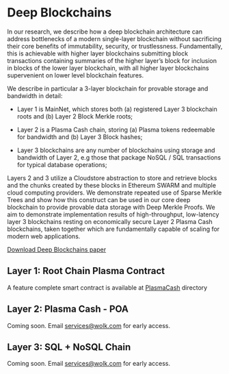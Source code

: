 # Deep Blockchains

In our research, we describe how a deep blockchain architecture can address bottlenecks of a modern single-layer blockchain without sacrificing their core benefits of immutability, security, or trustlessness. Fundamentally, this is achievable with higher layer blockchains submitting block transactions containing summaries of the higher layer’s block for inclusion in blocks of the lower layer blockchain, with all higher layer blockchains supervenient on lower level blockchain features.

We describe in particular a 3-layer blockchain for provable storage and bandwidth in detail:
* Layer 1 is MainNet, which stores both (a) registered Layer 3 blockchain roots and (b) Layer 2 Block Merkle roots;

* Layer 2 is a Plasma Cash chain, storing (a) Plasma tokens redeemable for bandwidth and (b) Layer 3 Block hashes;

* Layer 3 blockchains are any number of blockchains using storage and bandwidth of Layer 2, e.g those that package NoSQL / SQL transactions for typical database operations;

Layers 2 and 3 utilize a Cloudstore abstraction to store and retrieve blocks and the chunks created by these blocks in Ethereum SWARM and multiple cloud computing providers. We demonstrate repeated use of Sparse Merkle Trees and show how this construct can be used in our core deep blockchain to provide provable data storage with Deep Merkle Proofs. We aim to demonstrate implementation results of high-throughput, low-latency layer 3 blockchains resting on  economically secure Layer 2 Plasma Cash blockchains, taken together which are fundamentally capable of scaling for modern web applications.

[Download Deep Blockchains paper](https://github.com/wolkdb/deepblockchains/blob/master/Deep_Blockchains.pdf)

## Layer 1: Root Chain Plasma Contract

A feature complete smart contract is available at [PlasmaCash](https://github.com/wolkdb/deepblockchains/tree/master/Plasmacash) directory

## Layer 2: Plasma Cash - POA

Coming soon.  Email services@wolk.com for early access.

## Layer 3: SQL + NoSQL Chain

Coming soon. Email services@wolk.com for early access.
